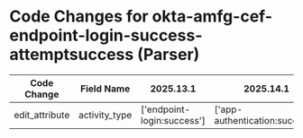 # Code Changes for okta-amfg-cef-endpoint-login-success-attemptsuccess (Parser)

| Code Change | Field Name | 2025.13.1 | 2025.14.1 |
|-------------|------------|-----------|------------|
| edit_attribute | activity_type | ['endpoint-login:success'] | ['app-authentication:success'] |